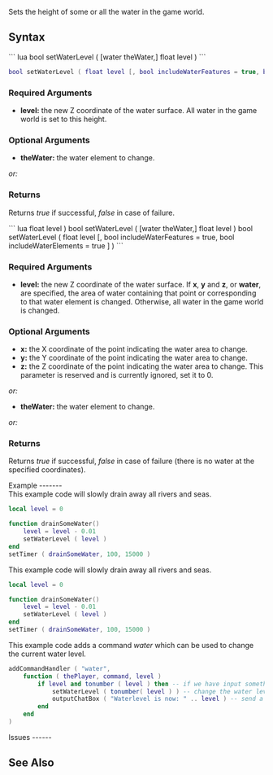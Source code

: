 Sets the height of some or all the water in the game world.

Syntax
------

<section name="Server" class="server" show="true">
``` lua
bool setWaterLevel ( [water theWater,] float level )
```

``` lua
bool setWaterLevel ( float level [, bool includeWaterFeatures = true, bool includeWaterElements = true ] )
```

### Required Arguments

-   **level:** the new Z coordinate of the water surface. All water in the game world is set to this height.

### Optional Arguments

-   **theWater:** the water element to change.

*or:*

### Returns

Returns *true* if successful, *false* in case of failure.

</section>
<section name="Client" class="client" show="true">
``` lua
 float level )
bool setWaterLevel ( [water theWater,] float level )
bool setWaterLevel ( float level [, bool includeWaterFeatures = true, bool includeWaterElements = true ] )
```

### Required Arguments

-   **level:** the new Z coordinate of the water surface. If **x**, **y** and **z**, or **water**, are specified, the area of water containing that point or corresponding to that water element is changed. Otherwise, all water in the game world is changed.

### Optional Arguments

-   **x:** the X coordinate of the point indicating the water area to change.
-   **y:** the Y coordinate of the point indicating the water area to change.
-   **z:** the Z coordinate of the point indicating the water area to change. This parameter is reserved and is currently ignored, set it to 0.

*or:*

-   **theWater:** the water element to change.

*or:*

### Returns

Returns *true* if successful, *false* in case of failure (there is no water at the specified coordinates).

</section>
Example
-------

<section name="Client" class="client" show="true">
This example code will slowly drain away all rivers and seas.

``` lua
local level = 0

function drainSomeWater()
    level = level - 0.01
    setWaterLevel ( level )
end
setTimer ( drainSomeWater, 100, 15000 )
```

</section>
<section name="Server" class="server" show="true">
This example code will slowly drain away all rivers and seas.

``` lua
local level = 0

function drainSomeWater()
    level = level - 0.01
    setWaterLevel ( level )
end
setTimer ( drainSomeWater, 100, 15000 )
```

This example code adds a command *water* which can be used to change the current water level.

``` lua
addCommandHandler ( "water",
    function ( thePlayer, command, level )
        if level and tonumber ( level ) then -- if we have input something and if it is actually a number value
            setWaterLevel ( tonumber( level ) ) -- change the water level
            outputChatBox ( "Waterlevel is now: " .. level ) -- send a message to everyone to inform about the change
        end
    end
)
```

</section>
Issues
------

See Also
--------
